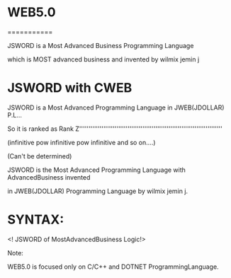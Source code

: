 # WEB5.0
===========


 JSWORD is a Most Advanced Business Programming Language  
 
 which is MOST advanced  business   and  invented  by  wilmix  jemin j



JSWORD with  CWEB
==================

JSWORD is a Most Advanced Programming Language in  JWEB(JDOLLAR)    P.L...

So it is ranked as Rank Z'''''''''''''''''''''''''''''''''''''''''''''''''''''''''''''''''''''''''''''

(infinitive  pow  infinitive pow infinitive  and  so on....)

(Can't be determined)


JSWORD   is  the   Most Advanced Programming Language with  AdvancedBusiness  invented  

in   JWEB(JDOLLAR)     Programming  Language  by wilmix jemin j.




SYNTAX:
======


<JSWORD>


<APACK>

<Method>

<LOGIC>

<! JSWORD of  MostAdvancedBusiness Logic!>

</LOGIC>




</JSWORD>




Note:

WEB5.0 is   focused only  on C/C++  and  DOTNET  ProgrammingLanguage.

